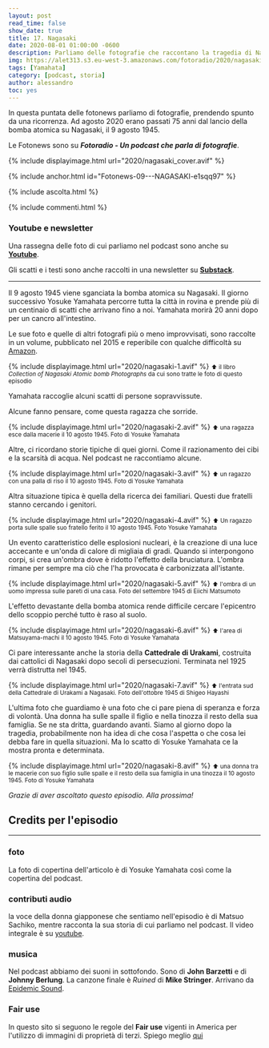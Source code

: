 ```yaml
---
layout: post
read_time: false
show_date: true
title: 17. Nagasaki
date: 2020-08-01 01:00:00 -0600
description: Parliamo delle fotografie che raccontano la tragedia di Nagasaki
img: https://alet313.s3.eu-west-3.amazonaws.com/fotoradio/2020/nagasaki_articolo.avif
tags: [Yamahata]
category: [podcast, storia]
author: alessandro
toc: yes
---
```




In questa puntata delle fotonews parliamo di fotografie, prendendo spunto da una ricorrenza. Ad agosto 2020 erano passati 75 anni dal lancio della bomba atomica su Nagasaki, il 9 agosto 1945.

<!--more-->


Le Fotonews sono su **_Fotoradio - Un podcast che parla di fotografie_**.

{% include displayimage.html url="2020/nagasaki_cover.avif" %}

{% include anchor.html id="Fotonews-09---NAGASAKI-e1sqq97" %}

{% include ascolta.html %}

{% include commenti.html %}



### Youtube e newsletter

Una rassegna delle foto di cui parliamo nel podcast sono anche su [**Youtube**](https://youtu.be/D7WZHd24BoA).

Gli scatti e i testi sono anche raccolti in una newsletter su [**Substack**](https://fotoradio.substack.com/">link</a>).


- - -

Il 9 agosto 1945 viene sganciata la bomba atomica su Nagasaki.
Il giorno successivo Yosuke Yamahata percorre tutta la città in rovina e prende più di un centinaio di scatti che arrivano fino a noi. Yamahata morirà 20 anni dopo per un cancro all'intestino.

Le sue foto e quelle di altri fotografi più o meno improvvisati, sono raccolte in un volume, pubblicato nel 2015 e reperibile con qualche difficoltà su [Amazon](https://www.amazon.co.uk/gp/product/4585270248/ref=ppx_yo_dt_b_asin_title_o09_s00?ie=UTF8&psc=1).

{% include displayimage.html url="2020/nagasaki-1.avif" %}
<small>⬆︎ il libro _Collection of Nagasaki Atomic bomb Photographs_ da cui sono tratte le foto di questo episodio</small>

Yamahata raccoglie alcuni scatti di persone sopravvissute.

Alcune fanno pensare, come questa ragazza che sorride.

{% include displayimage.html url="2020/nagasaki-2.avif" %}
<small>⬆︎ una ragazza esce dalla macerie il 10 agosto 1945. Foto di Yosuke Yamahata</small>

Altre, ci ricordano storie tipiche di quei giorni. Come il razionamento dei cibi e la scarsità di acqua. Nel podcast ne raccontiamo alcune.

{% include displayimage.html url="2020/nagasaki-3.avif" %}
<small>⬆︎ un ragazzo con una palla di riso il 10 agosto  1945. Foto di Yosuke Yamahata</small>

Altra situazione tipica è quella della ricerca dei familiari. Questi due fratelli stanno cercando i genitori.

{% include displayimage.html url="2020/nagasaki-4.avif" %}
<small>⬆︎ Un ragazzo porta sulle spalle suo fratello ferito il 10 agosto 1945. Foto Yosuke Yamahata</small>

Un evento caratteristico delle esplosioni nucleari, è la creazione di una luce accecante e un'onda di calore di migliaia di gradi. Quando si interpongono corpi, si crea un'ombra dove è ridotto l'effetto della bruciatura.
L'ombra rimane per sempre ma ciò che l'ha provocata è carbonizzata all'istante.  

{% include displayimage.html url="2020/nagasaki-5.avif" %}
<small>⬆︎ l'ombra di un uomo impressa sulle pareti di una casa. Foto del settembre 1945 di Eiichi Matsumoto</small>

L'effetto devastante della bomba atomica rende difficile cercare l'epicentro dello scoppio perché tutto è raso al suolo.

{% include displayimage.html url="2020/nagasaki-6.avif" %}
<small>⬆︎ l'area di Matsuyama-machi il 10 agosto 1945. Foto di Yosuke Yamahata</small>

Ci pare interessante anche la storia della **Cattedrale di Urakami**, costruita dai cattolici di Nagasaki dopo secoli di persecuzioni. Terminata nel 1925 verrà distrutta nel 1945.

{% include displayimage.html url="2020/nagasaki-7.avif" %}
<small>⬆︎ l'entrata sud della Cattedrale di Urakami a Nagasaki. Foto dell'ottobre 1945 di Shigeo Hayashi</small>

L'ultima foto che guardiamo è una foto che ci pare piena di speranza e forza di volontà. Una donna ha sulle spalle il figlio e nella tinozza il resto della sua famiglia. Se ne sta dritta, guardando avanti. Siamo al giorno dopo la tragedia, probabilmente non ha idea di che cosa l'aspetta o che cosa lei debba fare in quella situazioni. Ma lo scatto di Yosuke Yamahata ce la mostra pronta e determinata.

{% include displayimage.html url="2020/nagasaki-8.avif" %}
<small>⬆︎ una donna tra le macerie con suo figlio sulle spalle e il resto della sua famiglia in una tinozza il 10 agosto 1945. Foto di Yosuke Yamahata</small>

_Grazie di aver ascoltato questo episodio. Alla prossima!_


## Credits per l'episodio

- - -

### foto

La foto di copertina dell'articolo è di Yosuke Yamahata così come la copertina del podcast.


### contributi audio

la voce della donna giapponese che sentiamo nell'episodio è di Matsuo Sachiko, mentre racconta la sua storia di cui parliamo nel podcast. Il video integrale è su [youtube](https://www.youtube.com/watch?v=2aLU-3Z-r-g).


### musica

Nel podcast abbiamo dei suoni in sottofondo. Sono di **John Barzetti** e di **Johnny Berlung**. La canzone finale è _Ruined_ di **Mike Stringer**.
Arrivano da [Epidemic Sound](https://www.epidemicsound.com/).


### Fair use

In questo sito si seguono le regole del **Fair use** vigenti in America per l'utilizzo di immagini di proprietà di terzi. Spiego meglio [qui](../../fair_use.html)
